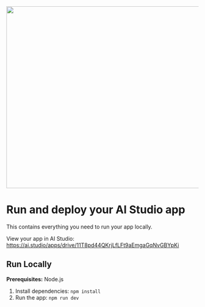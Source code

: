 <div align="center">
<img width="1200" height="475" alt="GHBanner" src="https://github.com/user-attachments/assets/0aa67016-6eaf-458a-adb2-6e31a0763ed6" />
</div>

# Run and deploy your AI Studio app

This contains everything you need to run your app locally.

View your app in AI Studio: https://ai.studio/apps/drive/11T8pd44QKrjLfLFt9aEmgaGqNvGBYpKi

## Run Locally

**Prerequisites:**  Node.js


1. Install dependencies:
   `npm install`
2. Run the app:
   `npm run dev`
